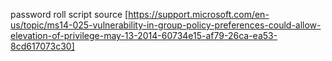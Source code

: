 password roll script source [https://support.microsoft.com/en-us/topic/ms14-025-vulnerability-in-group-policy-preferences-could-allow-elevation-of-privilege-may-13-2014-60734e15-af79-26ca-ea53-8cd617073c30]
